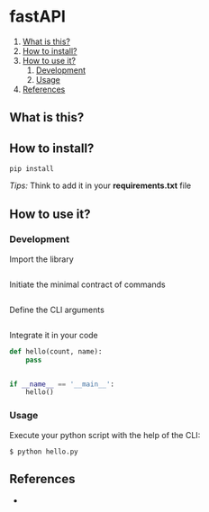 # fastAPI

1. [What is this?](#What-is-this?)
2. [How to install?](#How-to-install?)
3. [How to use it?](#How-to-use-it?)
    1. [Development](#Development)
    2. [Usage](#Usage)
4. [References](#References)

## What is this?

## How to install?

````shell
pip install 
````

_Tips:_ Think to add it in your **requirements.txt** file

## How to use it?

### Development

Import the library

````python 
````

Initiate the minimal contract of commands

````python 
````

Define the CLI arguments

````python
````

Integrate it in your code

````python
def hello(count, name):
    pass


if __name__ == '__main__':
    hello()
````

### Usage

Execute your python script with the help of the CLI:

````shell
$ python hello.py
````

## References

- 